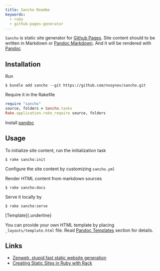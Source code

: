 ```yaml
---
title: Sancho Readme
keywords:
  - ruby
  - github-pages-generator
...
```


`Sancho` is static site generator for [Github Pages](https://pages.github.com/). Site content should to be written in Markdown or [Pandoc Markdown](https://pandoc.org/MANUAL.html#pandocs-markdown). And it will be rendered with [Pandoc](https://pandoc.org/)

## Installation

Run

    $ bundle add sancho --git https://github.com/nvoynov/sancho.git

Require it in the Rakefile

```ruby
require "sancho"
source, folders = Sancho.tasks
Rake.application.rake_require source, folders
```

Install [pandoc](https://pandoc.org/installing.html)

## Usage

To initialize site content, run the initialization task

    $ rake sancho:init

Configure the site content by customizing `sancho.yml`

Render HTML content from markdown sources

    $ rake sancho:docs

Serve it locally by

    $ rake sancho:serve

[Template]{.underline}

You can provide your own HTML template by placing `_layouts/template.html` file. Read [Pandoc Templates](https://pandoc.org/MANUAL.html#templates) section for details.

## Links

- [Zenweb, stupid fast static website generation](https://www.zenspider.com/projects/zenweb.html)
- [Creating Static Sites in Ruby with Rack](https://devcenter.heroku.com/articles/static-sites-ruby)
